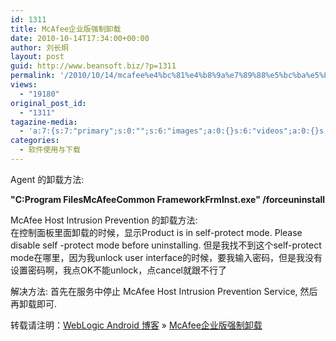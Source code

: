 ```yaml
---
id: 1311
title: McAfee企业版强制卸载
date: 2010-10-14T17:34:00+00:00
author: 刘长炯
layout: post
guid: http://www.beansoft.biz/?p=1311
permalink: '/2010/10/14/mcafee%e4%bc%81%e4%b8%9a%e7%89%88%e5%bc%ba%e5%88%b6%e5%8d%b8%e8%bd%bd/'
views:
  - "19180"
original_post_id:
  - "1311"
tagazine-media:
  - 'a:7:{s:7:"primary";s:0:"";s:6:"images";a:0:{}s:6:"videos";a:0:{}s:11:"image_count";s:1:"0";s:6:"author";s:8:"27534716";s:7:"blog_id";s:8:"27979815";s:9:"mod_stamp";s:19:"2010-10-14 09:34:00";}'
categories:
  - 软件使用与下载
---
```

Agent 的卸载方法: 

**"C:Program FilesMcAfeeCommon FrameworkFrmInst.exe" /forceuninstall** 

McAfee Host Intrusion Prevention 的卸载方法:   
在控制面板里面卸载的时候，显示Product is in self-protect mode. Please disable self -protect mode before uninstalling. 但是我找不到这个self-protect mode在哪里，因为我unlock user interface的时候，要我输入密码，但是我没有设置密码啊，我点OK不能unlock，点cancel就跟不行了 

解决方法: 首先在服务中停止 McAfee Host Intrusion Prevention Service, 然后再卸载即可.

转载请注明：[WebLogic Android 博客](http://www.beansoft.biz) &raquo; [McAfee企业版强制卸载](http://www.beansoft.biz/2010/10/14/mcafee%e4%bc%81%e4%b8%9a%e7%89%88%e5%bc%ba%e5%88%b6%e5%8d%b8%e8%bd%bd/)